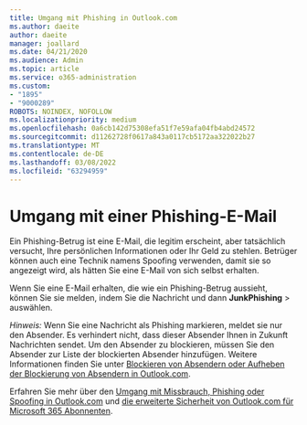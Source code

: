 ```yaml
---
title: Umgang mit Phishing in Outlook.com
ms.author: daeite
author: daeite
manager: joallard
ms.date: 04/21/2020
ms.audience: Admin
ms.topic: article
ms.service: o365-administration
ms.custom:
- "1895"
- "9000289"
ROBOTS: NOINDEX, NOFOLLOW
ms.localizationpriority: medium
ms.openlocfilehash: 0a6cb142d75308efa51f7e59afa04fb4abd24572
ms.sourcegitcommit: d11262728f0617a843a0117cb5172aa322022b27
ms.translationtype: MT
ms.contentlocale: de-DE
ms.lasthandoff: 03/08/2022
ms.locfileid: "63294959"
---
```

# <a name="how-to-deal-with-a-phishing-email"></a>Umgang mit einer Phishing-E-Mail

Ein Phishing-Betrug ist eine E-Mail, die legitim erscheint, aber tatsächlich versucht, Ihre persönlichen Informationen oder Ihr Geld zu stehlen. Betrüger können auch eine Technik namens Spoofing verwenden, damit sie so angezeigt wird, als hätten Sie eine E-Mail von sich selbst erhalten.

Wenn Sie eine E-Mail erhalten, die wie ein Phishing-Betrug aussieht, können Sie sie melden, indem Sie die Nachricht und dann **JunkPhishing** >  auswählen.

*Hinweis:* Wenn Sie eine Nachricht als Phishing markieren, meldet sie nur den Absender. Es verhindert nicht, dass dieser Absender Ihnen in Zukunft Nachrichten sendet. Um den Absender zu blockieren, müssen Sie den Absender zur Liste der blockierten Absender hinzufügen. Weitere Informationen finden Sie unter [Blockieren von Absendern oder Aufheben der Blockierung von Absendern in Outlook.com](https://support.office.com/article/a3ece97b-82f8-4a5e-9ac3-e92fa6427ae4?wt.mc_id=Office_Outlook_com_Alchemy).

Erfahren Sie mehr über den [Umgang mit Missbrauch, Phishing oder Spoofing in Outlook.com](https://support.office.com/article/0d882ea5-eedc-4bed-aebc-079ffa1105a3?wt.mc_id=Office_Outlook_com_Alchemy) und [die erweiterte Sicherheit von Outlook.com für Microsoft 365 Abonnenten](https://support.office.com/article/882d2243-eab9-4545-a58a-b36fee4a46e2?wt.mc_id=Office_Outlook_com_Alchemy).